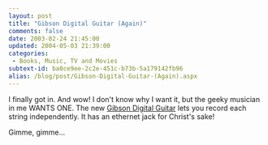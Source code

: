 ```yaml
---
layout: post
title: "Gibson Digital Guitar (Again)"
comments: false
date: 2003-02-24 21:45:00
updated: 2004-05-03 21:39:00
categories:
 - Books, Music, TV and Movies
subtext-id: ba0ce9ee-2c2e-451c-b73b-5a179142fb96
alias: /blog/post/Gibson-Digital-Guitar-(Again).aspx
---
```



I finally got in. And wow! I don't know why I want it, but the geeky musician in me WANTS ONE. The new [Gibson Digital Guitar](http://magic.gibson.com/digitalguitar.html) lets you record each string independently. It has an ethernet jack for Christ's sake!

Gimme, gimme...
